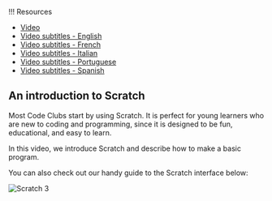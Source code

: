 !!! Resources

  + [Video](https://rpf-futurelearn.s3.eu-west-1.amazonaws.com/CC+vol+training+/step1_12+intro+to+scratch.mp4)
   + [Video subtitles - English](https://rpf-futurelearn.s3.eu-west-1.amazonaws.com/CC+vol+training+/1_11_Scratch_screen_cast.vtt)
   + [Video subtitles - French](https://rpf-futurelearn.s3.eu-west-1.amazonaws.com/CC+vol+training+/1_13_Scratch_screen_cast_French__France__reviewed.vtt)
   + [Video subtitles - Italian](https://rpf-futurelearn.s3.eu-west-1.amazonaws.com/CC+vol+training+/1_13_Scratch_screen_cast_Italian_reviewed.vtt)
   + [Video subtitles - Portuguese](https://rpf-futurelearn.s3.eu-west-1.amazonaws.com/CC+vol+training+/1_13_Scratch_screen_cast_Portuguese__Brazil__reviewed.vtt)
   + [Video subtitles - Spanish](https://rpf-futurelearn.s3.eu-west-1.amazonaws.com/CC+vol+training+/1_13_Scratch_screen_cast_Spanish__Spain__reviewed.vtt)

## An introduction to Scratch

Most Code Clubs start by using Scratch. It is perfect for young learners who are new to coding and programming, since it is designed to be fun, educational, and easy to learn.

In this video, we introduce Scratch and describe how to make a basic program.

You can also check out our handy guide to the Scratch interface below:

![Scratch 3](https://s3-eu-west-1.amazonaws.com/downloads.codeclub.org.uk/Scratch3InterfaceGuide.png)
